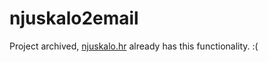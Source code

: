 # njuskalo2email

Project archived, [njuskalo.hr](https://njuskalo.hr) already has this functionality. :(
